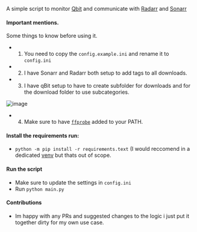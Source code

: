 
A simple script to monitor [Qbit](https://github.com/qbittorrent/qBittorrent) and communicate with [Radarr](https://github.com/Radarr/Radarr) and [Sonarr](https://github.com/Sonarr/Sonarr)


#### Important mentions.
Some things to know before using it.
- 1. You need to copy the `config.example.ini` and rename it to `config.ini`
- 2. I have Sonarr and Radarr both setup to add tags to all downloads.
- 3. I have qBit setup to have to create subfolder for downloads and for the download folder to use subcategories.

![image](https://user-images.githubusercontent.com/27962761/139117102-ec1d321a-1e64-4880-8ad1-ee2c9b805f92.png)

- 4. Make sure to have [`ffprobe`](https://www.ffmpeg.org/download.html) added to your PATH.


#### Install the requirements run:

- `python -m pip install -r requirements.text` (I would reccomend in a dedicated [venv](https://docs.python.org/3.3/library/venv.html) but thats out of scope.

#### Run the script
- Make sure to update the settings in `config.ini`
- Run `python main.py` 

#### Contributions
- Im happy with any PRs and suggested changes to the logic i just put it together dirty for my own use case.

